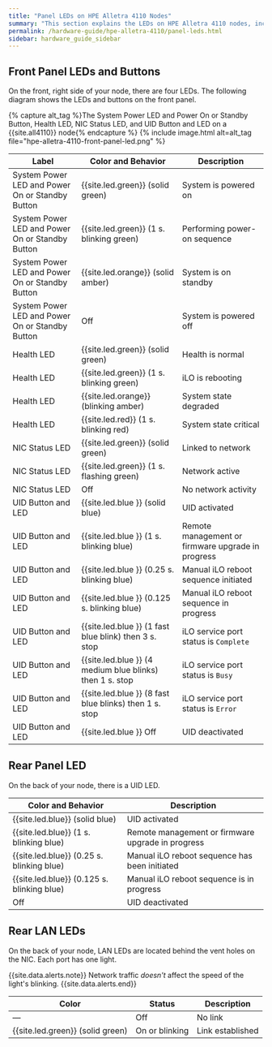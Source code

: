```yaml
---
title: "Panel LEDs on HPE Alletra 4110 Nodes"
summary: "This section explains the LEDs on HPE Alletra 4110 nodes, including front panel LEDs and buttons and rear panel LEDs."
permalink: /hardware-guide/hpe-alletra-4110/panel-leds.html
sidebar: hardware_guide_sidebar
---
```


## Front Panel LEDs and Buttons
On the front, right side of your node, there are four LEDs. The following diagram shows the LEDs and buttons on the front panel.

{% capture alt_tag %}The System Power LED and Power On or Standby Button, Health LED, NIC Status LED, and UID Button and LED on a {{site.all4110}} node{% endcapture %}
{% include image.html alt=alt_tag file="hpe-alletra-4110-front-panel-led.png" %}

| Label                                           | Color and Behavior                                       | Description                                       |
| ----------------------------------------------- | -------------------------------------------------------- | ------------------------------------------------- |
| System Power LED and Power On or Standby Button | {{site.led.green}} (solid green)                         | System is powered on                              |
| System Power LED and Power On or Standby Button | {{site.led.green}} (1 s. blinking green)                 | Performing power-on sequence                      |
| System Power LED and Power On or Standby Button | {{site.led.orange}} (solid amber)                        | System is on standby                              |
| System Power LED and Power On or Standby Button | Off                                                      | System is powered off                             |
| Health LED                                      | {{site.led.green}} (solid green)                         | Health is normal                                  |
| Health LED                                      | {{site.led.green}} (1 s. blinking green)                 | iLO is rebooting                                  |
| Health LED                                      | {{site.led.orange}} (blinking amber)                     | System state degraded                             |
| Health LED                                      | {{site.led.red}} (1 s. blinking red)                     | System state critical                             |
| NIC Status LED                                  | {{site.led.green}} (solid green)                         | Linked to network                                 |
| NIC Status LED                                  | {{site.led.green}} (1 s. flashing green)                 | Network active                                    |
| NIC Status LED                                  | Off                                                      | No network activity                               |
| UID Button and LED                              | {{site.led.blue }} (solid blue)                          | UID activated                                     |
| UID Button and LED                              | {{site.led.blue }} (1 s. blinking blue)                  | Remote management or firmware upgrade in progress |
| UID Button and LED                              | {{site.led.blue }} (0.25 s. blinking blue)               | Manual iLO reboot sequence initiated              |
| UID Button and LED                              | {{site.led.blue }} (0.125 s. blinking blue)              | Manual iLO reboot sequence in progress            |
| UID Button and LED                              | {{site.led.blue }} (1 fast blue blink) then 3 s. stop    | iLO service port status is `Complete`             |
| UID Button and LED                              | {{site.led.blue }} (4 medium blue blinks) then 1 s. stop | iLO service port status is `Busy`                 |
| UID Button and LED                              | {{site.led.blue }} (8 fast blue blinks) then 1 s. stop   | iLO service port status is `Error`                |
| UID Button and LED                              | {{site.led.blue }} Off                                   | UID deactivated                                   |


## Rear Panel LED
On the back of your node, there is a UID LED.

| Color and Behavior                         | Description                                       |
| ------------------------------------------ | ------------------------------------------------- |
| {{site.led.blue}} (solid blue)             | UID activated                                     |
| {{site.led.blue}} (1 s. blinking blue)     | Remote management or firmware upgrade in progress |
| {{site.led.blue}} (0.25 s. blinking blue)  | Manual iLO reboot sequence has been initiated     |
| {{site.led.blue}} (0.125 s. blinking blue) | Manual iLO reboot sequence is in progress         |
| Off                                        | UID deactivated                                   |


## Rear LAN LEDs
On the back of your node, LAN LEDs are located behind the vent holes on the NIC. Each port has one light.

{{site.data.alerts.note}}
Network traffic <em>doesn't</em> affect the speed of the light's blinking.
{{site.data.alerts.end}}

| Color                            | Status             | Description      |
| -------------------------------- | ------------------ | ---------------- |
| &#8212;                          | Off                | No link          |
| {{site.led.green}} (solid green) | On or blinking     | Link established |
